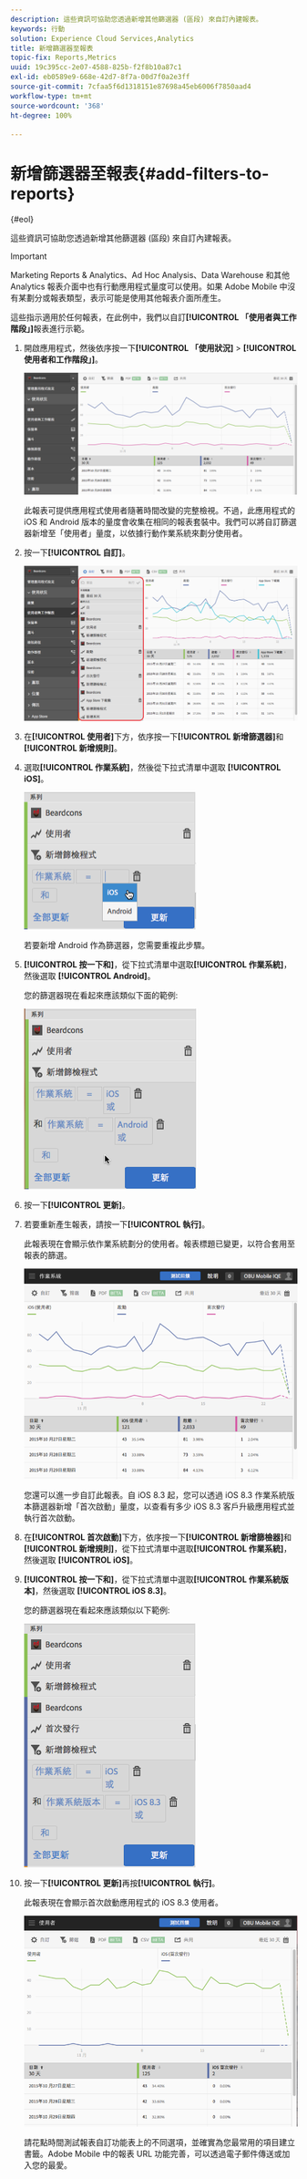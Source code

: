 ```yaml
---
description: 這些資訊可協助您透過新增其他篩選器 (區段) 來自訂內建報表。
keywords: 行動
solution: Experience Cloud Services,Analytics
title: 新增篩選器至報表
topic-fix: Reports,Metrics
uuid: 19c395cc-2e07-4588-825b-f2f8b10a87c1
exl-id: eb0589e9-668e-42d7-8f7a-00d7f0a2e3ff
source-git-commit: 7cfaa5f6d1318151e87698a45eb6006f7850aad4
workflow-type: tm+mt
source-wordcount: '368'
ht-degree: 100%

---
```


# 新增篩選器至報表{#add-filters-to-reports}

{#eol}

這些資訊可協助您透過新增其他篩選器 (區段) 來自訂內建報表。

>[!IMPORTANT]
>
>Marketing Reports &amp; Analytics、Ad Hoc Analysis、Data Warehouse 和其他 Analytics 報表介面中也有行動應用程式量度可以使用。如果 Adobe Mobile 中沒有某劃分或報表類型，表示可能是使用其他報表介面所產生。

這些指示適用於任何報表，在此例中，我們以自訂&#x200B;**[!UICONTROL 「使用者與工作階段」]**&#x200B;報表進行示範。

1. 開啟應用程式，然後依序按一下&#x200B;**[!UICONTROL 「使用狀況]** > **[!UICONTROL 使用者和工作階段」]**。

   ![](assets/customize1.png)

   此報表可提供應用程式使用者隨著時間改變的完整檢視。不過，此應用程式的 iOS 和 Android 版本的量度會收集在相同的報表套裝中。我們可以將自訂篩選器新增至「使用者」量度，以依據行動作業系統來劃分使用者。

1. 按一下&#x200B;**[!UICONTROL 自訂]**。

   ![](assets/customize2.png)

1. 在&#x200B;**[!UICONTROL 使用者]**&#x200B;下方，依序按一下&#x200B;**[!UICONTROL 新增篩選器]**&#x200B;和&#x200B;**[!UICONTROL 新增規則]**。

1. 選取&#x200B;**[!UICONTROL 作業系統]**，然後從下拉式清單中選取 **[!UICONTROL iOS]**。

   ![](assets/customize3.png)

   若要新增 Android 作為篩選器，您需要重複此步驟。

1. **[!UICONTROL 按一下和]**，從下拉式清單中選取&#x200B;**[!UICONTROL 作業系統]**，然後選取 **[!UICONTROL Android]**。

   您的篩選器現在看起來應該類似下面的範例:

   ![](assets/customize4.png)

1. 按一下&#x200B;**[!UICONTROL 更新]**。
1. 若要重新產生報表，請按一下&#x200B;**[!UICONTROL 執行]**。

   此報表現在會顯示依作業系統劃分的使用者。報表標題已變更，以符合套用至報表的篩選。

   ![](assets/customize5.png)

   您還可以進一步自訂此報表。自 iOS 8.3 起，您可以透過 iOS 8.3 作業系統版本篩選器新增「首次啟動」量度，以查看有多少 iOS 8.3 客戶升級應用程式並執行首次啟動。
1. 在&#x200B;**[!UICONTROL 首次啟動]**&#x200B;下方，依序按一下&#x200B;**[!UICONTROL 新增篩檢器]**&#x200B;和&#x200B;**[!UICONTROL 新增規則]**，從下拉式清單中選取&#x200B;**[!UICONTROL 作業系統]**，然後選取 **[!UICONTROL iOS]**。
1. **[!UICONTROL 按一下和]**，從下拉式清單中選取&#x200B;**[!UICONTROL 作業系統版本]**，然後選取 **[!UICONTROL iOS 8.3]**。

   您的篩選器現在看起來應該類似以下範例:

   ![](assets/customize6.png)

1. 按一下&#x200B;**[!UICONTROL 更新]**&#x200B;再按&#x200B;**[!UICONTROL 執行]**。

   此報表現在會顯示首次啟動應用程式的 iOS 8.3 使用者。

   ![](assets/customize7.png)

   請花點時間測試報表自訂功能表上的不同選項，並確實為您最常用的項目建立書籤。Adobe Mobile 中的報表 URL 功能完善，可以透過電子郵件傳送或加入您的最愛。
